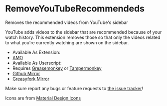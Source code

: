 # RemoveYouTubeRecommendeds
Removes the recommended videos from YouTube's sidebar 

YouTube adds videos to the sidebar that are recommended because of your watch history. This extension removes those so that only the videos related to what you're currently watching are shown on the sidebar.

 - Available As Extension:
  - [AMO](https://addons.mozilla.org/en-US/firefox/addon/remove-youtube-recommendeds/)
 - Available As Userscript:
  - Requires [Greasemonkey](https://addons.mozilla.org/en-US/firefox/addon/greasemonkey/) or [Tampermonkey](http://tampermonkey.net/)
  - [Github Mirror](https://github.com/Rayquaza01/RemoveYouTubeRecommendeds/raw/master/extension/RemoveYouTubeRecommendeds.user.js)
  - [Greasyfork Mirror](https://greasyfork.org/en/scripts/26886-removeyoutuberecommendeds)

Make sure report any bugs or feature requests to [the issue tracker](https://github.com/rayquaza01/RemoveYouTubeRecommendeds/issues)!

Icons are from [Material Design Icons](https://materialdesignicons.com)
